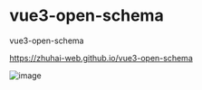 # vue3-open-schema
vue3-open-schema

https://zhuhai-web.github.io/vue3-open-schema

![image](https://zhuhai-web.github.io/vue3-open-schema/qrcode.png)
